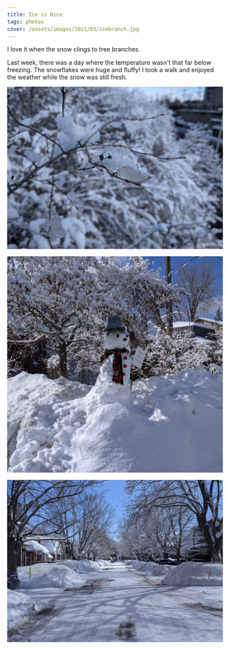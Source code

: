 ```yaml
---
title: Ice is Nice
tags: photos
cover: /assets/images/2021/03/icebranch.jpg
---
```


I love it when the snow clings to tree branches.
<!--more-->

Last week, there was a day where the temperature wasn't that far below freezing. The snowflakes were huge and fluffy! I took a walk and enjoyed the weather while the snow was still fresh.

![Branch of a bush carrying pieces of ice](/assets/images/2021/03/icebranch.jpg)

![A snowman by the streetside with a sign: "Stay Well Friends"](/assets/images/2021/03/snowman.jpg)

![Looking down the middle of a snow-covered street, tall trees on both sides coated in a layer of snow](/assets/images/2021/03/street.jpg)

